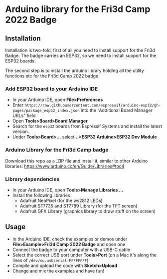 # Arduino library for the Fri3d Camp 2022 Badge

## Installation

Installation is two-fold, first of all you need to install support for the Fri3d Badge. The badge carries an ESP32, so we need to install support for the ESP32 boards.

The second step is to install the arduino library holding all the utility functions etc for the Fri3d Camp 2022 badge.

### Add ESP32 board to your Arduino IDE

* In your Arduino IDE, open **File>Preferences**
* Enter `https://raw.githubusercontent.com/espressif/arduino-esp32/gh-pages/package_esp32_index.json` into the “Additional Board Manager URLs” field 
* Open **Tools>Board>Board Manager**
* Search for the `esp32` boards from Espressif Systems and install the latest version.
* Under **Tools>Board>...** select **..>ESP32 Arduino>ESP32 Dev Module**

### Arduino Library for the Fri3d Camp badge

Download this repo as a .ZIP file and install it, similar to other Arduino libraries: https://www.arduino.cc/en/Guide/Libraries#toc4

### Library dependencies

* In your Arduino IDE, open **Tools>Manage Libraries ...**
* Install the following libraries
  * Adafruit NeoPixel (for the ws2812 LEDs)
  * Adafruit ST7735 and ST7789 Library (for the TFT screen)
  * Adafruit GFX Library (graphics library to draw stuff on the screen)

## Usage

* In the Arduino IDE, check the examples or demos under **File>Example>Fri3d Camp 2022 Badge** and open one
* Connect the badge to your computer with a USB-C cable
* Select the correct USB port under **Tools>Port** (on a Mac it's along the lines of `/dev/cu.usbserial-FFFFFFFF`)
* Compile and upload the code with **Sketch>Upload**
* Change and mix the examples and have fun!

